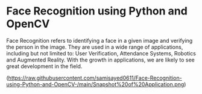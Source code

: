 # Face Recognition using Python and OpenCV 
 Face Recognition refers to identifying a face in a given image and verifying the person in the image. They are used in a wide range of applications, including but not limited to: User Verification, Attendance Systems, Robotics and Augmented Reality. With the growth in applications, we are likely to see great development in the field.

 (https://raw.githubusercontent.com/samisayed0611/Face-Recognition-using-Python-and-OpenCV-/main/Snapshot%20of%20Application.png)
